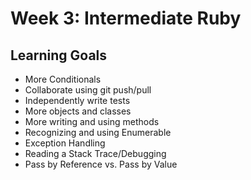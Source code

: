 # Week 3: Intermediate Ruby
## Learning Goals

- More Conditionals
- Collaborate using git push/pull
- Independently write tests
- More objects and classes
- More writing and using methods     
- Recognizing and using Enumerable
- Exception Handling
- Reading a Stack Trace/Debugging
- Pass by Reference vs. Pass by Value
